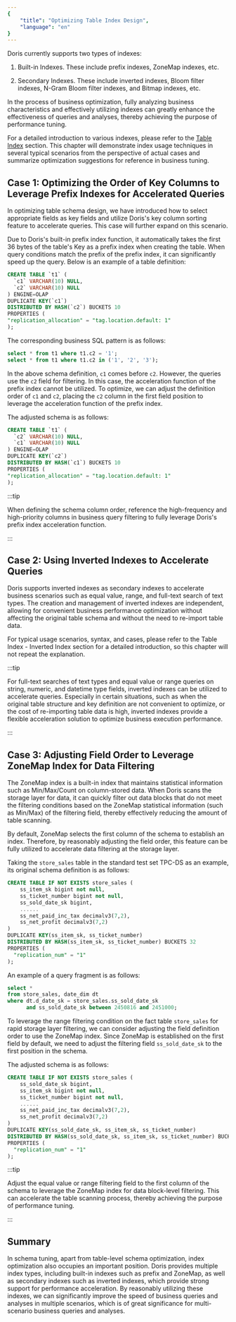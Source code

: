 ```yaml
---
{
    "title": "Optimizing Table Index Design",
    "language": "en"
}
---
```


<!-- 
Licensed to the Apache Software Foundation (ASF) under one
or more contributor license agreements.  See the NOTICE file
distributed with this work for additional information
regarding copyright ownership.  The ASF licenses this file
to you under the Apache License, Version 2.0 (the
"License"); you may not use this file except in compliance
with the License.  You may obtain a copy of the License at

  http://www.apache.org/licenses/LICENSE-2.0

Unless required by applicable law or agreed to in writing,
software distributed under the License is distributed on an
"AS IS" BASIS, WITHOUT WARRANTIES OR CONDITIONS OF ANY
KIND, either express or implied.  See the License for the
specific language governing permissions and limitations
under the License.
-->

Doris currently supports two types of indexes:

1. Built-in Indexes. These include prefix indexes, ZoneMap indexes, etc.

2. Secondary Indexes. These include inverted indexes, Bloom filter indexes, N-Gram Bloom filter indexes, and Bitmap indexes, etc.

In the process of business optimization, fully analyzing business characteristics and effectively utilizing indexes can greatly enhance the effectiveness of queries and analyses, thereby achieving the purpose of performance tuning.

For a detailed introduction to various indexes, please refer to the [Table Index](../../../table-design/index/index-overview) section. This chapter will demonstrate index usage techniques in several typical scenarios from the perspective of actual cases and summarize optimization suggestions for reference in business tuning.

## Case 1: Optimizing the Order of Key Columns to Leverage Prefix Indexes for Accelerated Queries

In optimizing table schema design, we have introduced how to select appropriate fields as key fields and utilize Doris's key column sorting feature to accelerate queries. This case will further expand on this scenario.

Due to Doris's built-in prefix index function, it automatically takes the first 36 bytes of the table's Key as a prefix index when creating the table. When query conditions match the prefix of the prefix index, it can significantly speed up the query. Below is an example of a table definition:

```sql
CREATE TABLE `t1` (
  `c1` VARCHAR(10) NULL,
  `c2` VARCHAR(10) NULL
) ENGINE=OLAP
DUPLICATE KEY(`c1`)
DISTRIBUTED BY HASH(`c2`) BUCKETS 10
PROPERTIES (
"replication_allocation" = "tag.location.default: 1"
);
```

The corresponding business SQL pattern is as follows:

```sql
select * from t1 where t1.c2 = '1';
select * from t1 where t1.c2 in ('1', '2', '3');
```

In the above schema definition, `c1` comes before `c2`. However, the queries use the `c2` field for filtering. In this case, the acceleration function of the prefix index cannot be utilized. To optimize, we can adjust the definition order of `c1` and `c2`, placing the `c2` column in the first field position to leverage the acceleration function of the prefix index.

The adjusted schema is as follows:

```sql
CREATE TABLE `t1` (
  `c2` VARCHAR(10) NULL,
  `c1` VARCHAR(10) NULL
) ENGINE=OLAP
DUPLICATE KEY(`c2`)
DISTRIBUTED BY HASH(`c1`) BUCKETS 10
PROPERTIES (
"replication_allocation" = "tag.location.default: 1"
);
```

:::tip

When defining the schema column order, reference the high-frequency and high-priority columns in business query filtering to fully leverage Doris's prefix index acceleration function.

:::

## Case 2: Using Inverted Indexes to Accelerate Queries

Doris supports inverted indexes as secondary indexes to accelerate business scenarios such as equal value, range, and full-text search of text types. The creation and management of inverted indexes are independent, allowing for convenient business performance optimization without affecting the original table schema and without the need to re-import table data.

For typical usage scenarios, syntax, and cases, please refer to the Table Index - Inverted Index section for a detailed introduction, so this chapter will not repeat the explanation.

:::tip

For full-text searches of text types and equal value or range queries on string, numeric, and datetime type fields, inverted indexes can be utilized to accelerate queries. Especially in certain situations, such as when the original table structure and key definition are not convenient to optimize, or the cost of re-importing table data is high, inverted indexes provide a flexible acceleration solution to optimize business execution performance.

:::

## Case 3: Adjusting Field Order to Leverage ZoneMap Index for Data Filtering

The ZoneMap index is a built-in index that maintains statistical information such as Min/Max/Count on column-stored data. When Doris scans the storage layer for data, it can quickly filter out data blocks that do not meet the filtering conditions based on the ZoneMap statistical information (such as Min/Max) of the filtering field, thereby effectively reducing the amount of table scanning.

By default, ZoneMap selects the first column of the schema to establish an index. Therefore, by reasonably adjusting the field order, this feature can be fully utilized to accelerate data filtering at the storage layer.

Taking the `store_sales` table in the standard test set TPC-DS as an example, its original schema definition is as follows:

```sql
CREATE TABLE IF NOT EXISTS store_sales (
    ss_item_sk bigint not null,
    ss_ticket_number bigint not null,
    ss_sold_date_sk bigint,
    ......
    ss_net_paid_inc_tax decimalv3(7,2),
    ss_net_profit decimalv3(7,2)
)
DUPLICATE KEY(ss_item_sk, ss_ticket_number)
DISTRIBUTED BY HASH(ss_item_sk, ss_ticket_number) BUCKETS 32
PROPERTIES (
  "replication_num" = "1"
);
```

An example of a query fragment is as follows:

```sql
select *
from store_sales, date_dim dt
where dt.d_date_sk = store_sales.ss_sold_date_sk
      and ss_sold_date_sk between 2450816 and 2451000;
```

To leverage the range filtering condition on the fact table `store_sales` for rapid storage layer filtering, we can consider adjusting the field definition order to use the ZoneMap index. Since ZoneMap is established on the first field by default, we need to adjust the filtering field `ss_sold_date_sk` to the first position in the schema.

The adjusted schema is as follows:

```sql
CREATE TABLE IF NOT EXISTS store_sales (
    ss_sold_date_sk bigint,
    ss_item_sk bigint not null,
    ss_ticket_number bigint not null,
    ......
    ss_net_paid_inc_tax decimalv3(7,2),
    ss_net_profit decimalv3(7,2)
)
DUPLICATE KEY(ss_sold_date_sk, ss_item_sk, ss_ticket_number)
DISTRIBUTED BY HASH(ss_sold_date_sk, ss_item_sk, ss_ticket_number) BUCKETS 32
PROPERTIES (
  "replication_num" = "1"
);
```

:::tip

Adjust the equal value or range filtering field to the first column of the schema to leverage the ZoneMap index for data block-level filtering. This can accelerate the table scanning process, thereby achieving the purpose of performance tuning.

:::

## Summary

In schema tuning, apart from table-level schema optimization, index optimization also occupies an important position. Doris provides multiple index types, including built-in indexes such as prefix and ZoneMap, as well as secondary indexes such as inverted indexes, which provide strong support for performance acceleration. By reasonably utilizing these indexes, we can significantly improve the speed of business queries and analyses in multiple scenarios, which is of great significance for multi-scenario business queries and analyses.